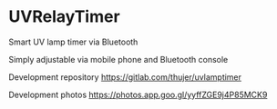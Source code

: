 # UVRelayTimer

Smart UV lamp timer via Bluetooth

Simply adjustable via mobile phone and Bluetooth console

Development repository
https://gitlab.com/thujer/uvlamptimer

Development photos
https://photos.app.goo.gl/yyffZGE9j4P85MCK9
